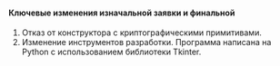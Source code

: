 #### Ключевые изменения изначальной заявки и финальной

1. Отказ от конструктора с криптографическими примитивами.
2. Изменение инструментов разработки. Программа написана на Python с использованием библиотеки Tkinter.
